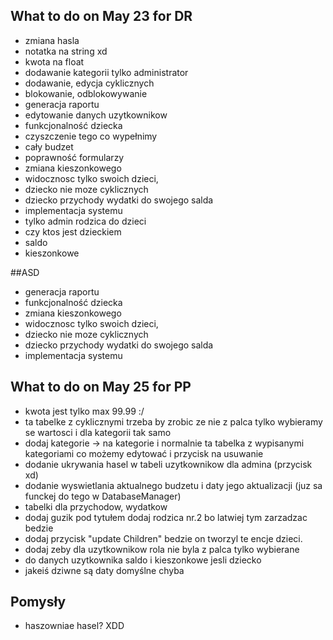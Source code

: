 ## What to do on May 23 for DR
- zmiana hasla
- notatka na string xd
- kwota na float
- dodawanie kategorii tylko administrator
- dodawanie, edycja cyklicznych
- blokowanie, odblokowywanie
- generacja raportu
- edytowanie danych uzytkownikow
- funkcjonalność dziecka
- czyszczenie tego co wypełnimy
- cały budzet
- poprawność formularzy
- zmiana kieszonkowego
- widocznosc tylko swoich dzieci,
- dziecko nie moze cyklicznych
- dziecko przychody wydatki do swojego salda
- implementacja systemu
- tylko admin rodzica do dzieci
- czy ktos jest dzieckiem
- saldo
- kieszonkowe


##ASD
- generacja raportu
- funkcjonalność dziecka 
- zmiana kieszonkowego
- widocznosc tylko swoich dzieci,
- dziecko nie moze cyklicznych
- dziecko przychody wydatki do swojego salda
- implementacja systemu



## What to do on May 25 for PP
- kwota jest tylko max 99.99 :/
- ta tabelke z cyklicznymi trzeba by zrobic ze nie z palca tylko wybieramy se wartosci i dla kategorii tak samo
- dodaj kategorie -> na kategorie i normalnie ta tabelka z wypisanymi kategoriami co możemy edytować i przycisk na usuwanie
- dodanie ukrywania hasel w tabeli uzytkownikow dla admina (przycisk xd)
- dodanie wyswietlania aktualnego budzetu i daty jego aktualizacji (juz sa funckej do tego w DatabaseManager)
- tabelki dla przychodow, wydatkow
- dodaj guzik pod tytułem dodaj rodzica nr.2 bo latwiej tym zarzadzac bedzie
- dodaj przycisk "update Children" bedzie on tworzyl te encje dzieci.
- dodaj zeby dla uzytkownikow rola nie byla z palca tylko wybierane
- do danych uzytkownika saldo i kieszonkowe jesli dziecko
- jakeiś dziwne są daty domyślne chyba

## Pomysły
- haszowniae hasel? XDD
